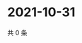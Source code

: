 # 2021-10-31

共 0 条

<!-- BEGIN WEIBO -->
<!-- 最后更新时间 Sun Oct 31 2021 19:09:30 GMT+0800 (China Standard Time) -->

<!-- END WEIBO -->
